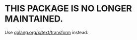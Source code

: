 # THIS PACKAGE IS NO LONGER MAINTAINED.

Use [golang.org/x/text/transform](https://godoc.org/golang.org/x/text/transform) instead.
